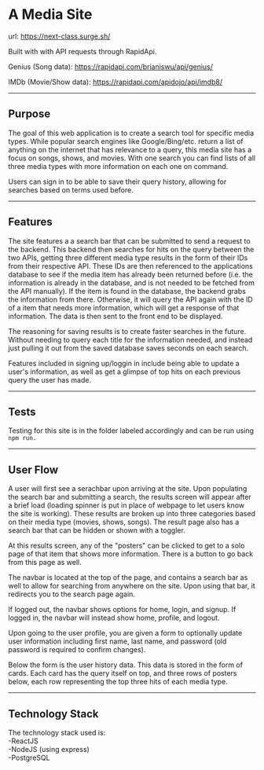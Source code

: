 # A Media Site

url: https://next-class.surge.sh/

Built with with API requests through RapidApi.

Genius (Song data): https://rapidapi.com/brianiswu/api/genius/

IMDb (Movie/Show data): https://rapidapi.com/apidojo/api/imdb8/

<hr>

## Purpose

The goal of this web application is to create a search tool for specific media types. While popular search engines like Google/Bing/etc. return a list of anything on the internet that has relevance to a query, this media site has a focus on songs, shows, and movies. With one search you can find lists of all three media types with more information on each one on command.

Users can sign in to be able to save their query history, allowing for searches based on terms used before.

<hr>

## Features

The site features a a search bar that can be submitted to send a request to the backend. This backend then searches for hits on the query between the two APIs, getting three different media type results in the form of their IDs from their respective API. These IDs are then referenced to the applications database to see if the media item has already been returned before (i.e. the information is already in the database, and is not needed to be fetched from the API manually). If the item is found in the database, the backend grabs the information from there. Otherwise, it will query the API again with the ID of a item that needs more information, which will get a response of that information. The data is then sent to the front end to be displayed.

The reasoning for saving results is to create faster searches in the future. Without needing to query each title for the information needed, and instead just pulling it out from the saved database saves seconds on each search.

Features included in signing up/loggin in include being able to update a user's information, as well as get a glimpse of top hits on each previous query the user has made.

<hr>

## Tests

Testing for this site is in the folder labeled accordingly and can be run using` npm run.`

<hr>

## User Flow

A user will first see a serachbar upon arriving at the site. Upon populating the search bar and submitting a search, the results screen will appear after a brief load (loading spinner is put in place of webpage to let users know the site is working). These results are broken up into three categories based on their media type (movies, shows, songs). The result page also has a search bar that can be hidden or shown with a toggler.

At this results screen, any of the "posters" can be clicked to get to a solo page of that item that shows more information. There is a button to go back from this page as well.

The navbar is located at the top of the page, and contains a search bar as well to allow for searching from anywhere on the site. Upon using that bar, it redirects you to the search page again.

If logged out, the navbar shows options for home, login, and signup. If logged in, the navbar will instead show home, profile, and logout.

Upon going to the user profile, you are given a form to optionally update user information including first name, last name, and password (old password is required to confirm changes).

Below the form is the user history data. This data is stored in the form of cards. Each card has the query itself on top, and three rows of posters below, each row representing the top three hits of each media type.

<hr>

## Technology Stack

The technology stack used is:  
-ReactJS  
-NodeJS (using express)  
-PostgreSQL
